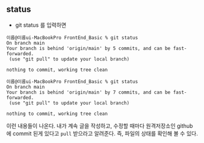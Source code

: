 ## status
 - git status 를 입력하면
 ```
이름@이름ui-MacBookPro FrontEnd_Basic % git status
On branch main
Your branch is behind 'origin/main' by 5 commits, and can be fast-forwarded.
  (use "git pull" to update your local branch)

nothing to commit, working tree clean

이름@이름ui-MacBookPro FrontEnd_Basic % git status
On branch main
Your branch is behind 'origin/main' by 7 commits, and can be fast-forwarded.
  (use "git pull" to update your local branch)

nothing to commit, working tree clean
```
이런 내용들이 나온다. 내가 계속 글을 작성하고, 수정할 때마다 원격저장소인 github 에 commit 된게 있다고 `pull` 받으라고 알려준다. 즉, 파일의 상태를 확인해 볼 수 있다.  
